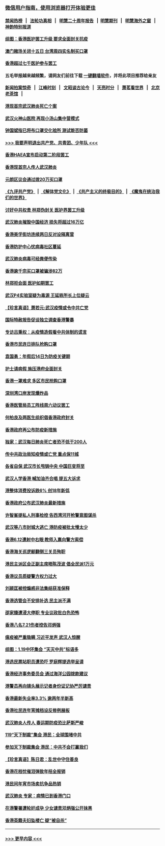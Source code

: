 ### [微信用户指南，使用浏览器打开体验更佳](https://github.com/gfw-breaker/banned-news1/blob/master/indexes/wechat-guide.md?t=0)
#### [禁闻热榜](热点新闻.md?t=0)  &nbsp;&nbsp;|&nbsp;&nbsp; [法轮功真相](https://github.com/gfw-breaker/truth/blob/master/README.md?t=0) &nbsp;&nbsp;|&nbsp;&nbsp; [明慧二十周年报告](https://github.com/gfw-breaker/mh-reports/blob/master/README.md?t=0) &nbsp;&nbsp;|&nbsp;&nbsp;[明慧期刊](https://github.com/gfw-breaker/mh-qikan) &nbsp;&nbsp;|&nbsp;&nbsp; [明慧海外之窗](https://github.com/gfw-breaker/mh-news/blob/master/README.md?t=0) &nbsp;&nbsp;|&nbsp;&nbsp; [神韵特别报道](https://github.com/gfw-breaker/mh-news/blob/master/shenyun.md?t=0)
#### [组图：香港医护罢工升级 要求全面封关抗疫](../pages/nsc415/n11844107.md?t=02052144) 
#### [澳门赌场关闭十五日 台湾周四实名制买口罩](../pages/nsc415/n11845083.md?t=02052144) 
#### [香港超过七千医护参与罢工](../pages/nsc415/n11845051.md?t=02052144) 
#### 五毛举报越来越频繁，请网友们前往下载 [一键翻墙软件](https://github.com/gfw-breaker/ssr-accounts)，并将此项目推荐给亲友
#### [新闻拍案惊奇](https://github.com/gfw-breaker/banned-news1/blob/master/pages/link4.md) &nbsp;&nbsp;|&nbsp;&nbsp; [江峰时刻](https://github.com/gfw-breaker/banned-news1/blob/master/pages/link4.md) &nbsp;&nbsp;|&nbsp;&nbsp; [文昭谈古论今](https://github.com/gfw-breaker/banned-news1/blob/master/pages/link4.md) &nbsp;&nbsp;|&nbsp;&nbsp; [天亮时分](https://github.com/gfw-breaker/banned-news1/blob/master/pages/link4.md) &nbsp;&nbsp;|&nbsp;&nbsp; [萧茗看世界](https://github.com/gfw-breaker/banned-news1/blob/master/pages/link4.md) &nbsp;&nbsp;|&nbsp;&nbsp; [北京老茶馆](https://github.com/gfw-breaker/banned-news1/blob/master/pages/link4.md) &nbsp;&nbsp;|&nbsp;&nbsp; 
#### [港现首宗武汉肺炎死亡个案](../pages/nsc415/n11844998.md?t=02052144) 
#### [武汉火神山医院 再现小汤山集中营模式](../pages/nsc415/n11844763.md?t=02052144) 
#### [钟国斌指已将布口罩交化验所 测试能否防菌](../pages/nsc415/n11842783.md?t=02052144) 
#### [>>> 我要声明退出共产党、共青团、少年队 <<<](https://github.com/begood0513/goodnews/blob/master/quit/letter.md) 
#### [香港HAEA宣布启动第二阶段罢工](../pages/nsc415/n11842723.md?t=02052144) 
#### [香港现首宗人传人武汉肺炎](../pages/nsc415/n11842766.md?t=02052144) 
#### [元朗区议会通过拨20万买口罩](../pages/nsc415/n11842754.md?t=02052144) 
#### [《九评共产党》](https://github.com/begood0513/9ping.md/blob/master/README.md) &nbsp;|&nbsp; [《解体党文化》](../../../../jtdwh.md/blob/master/README.md)  &nbsp;|&nbsp; [《共产主义的终极目的》](../../../../gczydzjmd.md/blob/master/README.md) &nbsp;|&nbsp; [《魔鬼在统治我们的世界》](../../../../mgztzwmdsj.md/blob/master/README.md) 
#### [讨好中共权贵 林郑伪封关 医护界罢工升级](../pages/nsc415/n11842359.md?t=02052144) 
#### [武汉肺炎摧毁中国经济 损失将超过16万亿](../pages/nsc415/n11839723.md?t=02052144) 
#### [香港美孚街坊连续两日反对设隔离营](../pages/nsc415/n11839962.md?t=02052144) 
#### [香港防护中心忧病毒社区蔓延](../pages/nsc415/n11839933.md?t=02052144) 
#### [武汉肺炎病毒可经粪便传染](../pages/nsc415/n11839939.md?t=02052144) 
#### [香港逾千宗买口罩被骗涉82万](../pages/nsc415/n11839914.md?t=02052144) 
#### [林郑拒会面 医护如期罢工](../pages/nsc415/n11839892.md?t=02052144) 
#### [武汉P4实验室疑为毒源 王延轶所长上位疑云](../pages/nsc415/n11835543.md?t=02052144) 
#### [【珍言真语】萧若元:武汉疫情或令中共亡党](../pages/nsc415/n11829394.md?t=02052144) 
#### [国际特赦报告促设独立调查香港警暴](../pages/nsc415/n11833845.md?t=02052144) 
#### [专访吕秉权：从疫情造假看中共体制的谎言](../pages/nsc415/n11833813.md?t=02052144) 
#### [香港市民连日排队抢购口罩](../pages/nsc415/n11833794.md?t=02052144) 
#### [袁国勇：年假后14日为防疫关键期](../pages/nsc415/n11831088.md?t=02052144) 
#### [护士请病假 施压港府全面封关](../pages/nsc415/n11831030.md?t=02052144) 
#### [香港一罩难求 多区市民抢购口罩](../pages/nsc415/n11831002.md?t=02052144) 
#### [深圳湾口岸发现爆炸品](../pages/nsc415/n11828802.md?t=02052144) 
#### [香港医管局员工阵线周六动议罢工](../pages/nsc415/n11828762.md?t=02052144) 
#### [何柏良及两医生组织倡香港政府封关](../pages/nsc415/n11828749.md?t=02052144) 
#### [香港政府再公布防疫新措施](../pages/nsc415/n11828716.md?t=02052144) 
#### [独家：武汉每日肺炎死亡者恐不低于200人](../pages/nsc415/n11828240.md?t=02052144) 
#### [传中共政治局知疫情或亡党 重点保11城](../pages/nsc415/n11828145.md?t=02052144) 
#### [各省自保 武汉市长甩锅中央 中国巨变将至](../pages/nsc415/n11828021.md?t=02052144) 
#### [武汉人学香港 喊加油齐合唱 提五大诉求](../pages/nsc415/n11827046.md?t=02052144) 
#### [港整体消费投诉跌6% 创18年新低](../pages/nsc415/n11817280.md?t=02052144) 
#### [香港政府公布武汉肺炎最新措施](../pages/nsc415/n11817152.md?t=02052144) 
#### [许智峯提私人刑事检控 告西湾河开枪警意图谋杀](../pages/nsc415/n11817132.md?t=02052144) 
#### [武汉等八市封城大逃亡 港防疫被批太慢太少](../pages/nsc415/n11817058.md?t=02052144) 
#### [香港6.12遭射中右眼 教师入禀向警方索偿](../pages/nsc415/n11814678.md?t=02052144) 
#### [香港海关巡逻艇翻侧三关员殉职](../pages/nsc415/n11814604.md?t=02052144) 
#### [港民主派区会正副主席晤陈茂波 倡全民派1万元](../pages/nsc415/n11814582.md?t=02052144) 
#### [香港议员质疑警方权力过大](../pages/nsc415/n11814560.md?t=02052144) 
#### [刘颕匡被控煽惑非法集结获准保释](../pages/nsc415/n11811727.md?t=02052144) 
#### [香港选管会不安排补选 民主派不满](../pages/nsc415/n11811691.md?t=02052144) 
#### [邵家臻遭浸大停职 专业议政批白色恐怖](../pages/nsc415/n11811670.md?t=02052144) 
#### [香港八名7.21伤者控告邓炳强](../pages/nsc415/n11811623.md?t=02052144) 
#### [瘟疫被严重隐瞒 习近平发声 武汉人惊醒](../pages/nsc415/n11811186.md?t=02052144) 
#### [组图：1.19中环集会 “天灭中共”标语多](../pages/nsc415/n11809514.md?t=02052144) 
#### [港选民票站职员遭恐吓 罗庭辉提选举呈请](../pages/nsc415/n11808914.md?t=02052144) 
#### [香港经济事务委员会 通过海洋公园拨款建议](../pages/nsc415/n11808906.md?t=02052144) 
#### [港警员再向镜头展示记者身份证记协严厉谴责](../pages/nsc415/n11808888.md?t=02052144) 
#### [香港最新失业率3.3% 逾两年半新高](../pages/nsc415/n11808887.md?t=02052144) 
#### [香港社民连年宵摊档设反修例展板](../pages/nsc415/n11808857.md?t=02052144) 
#### [武汉肺炎人传人 春运期防疫恐比萨斯严峻](../pages/nsc415/n11808739.md?t=02052144) 
#### [119“天下制裁”集会 港民：全球围堵中共](../pages/nsc415/n11806318.md?t=02052144) 
#### [参加天下制裁集会 港民：中共不会打赢我们](../pages/nsc415/n11806596.md?t=02052144) 
#### [【珍言真语】陈日君：乱世中守住善良](../pages/nsc415/n11806247.md?t=02052144) 
#### [香港花档忧催泪弹致年桔全报销](../pages/nsc415/n11806130.md?t=02052144) 
#### [港民间年宵市场卖抗争品热销](../pages/nsc415/n11806073.md?t=02052144) 
#### [武汉肺炎 专家：病情已到香港门口](../pages/nsc415/n11806020.md?t=02052144) 
#### [在港警署遭轮奸成孕 少女谴责邓炳强公开抹黑](../pages/nsc415/n11805981.md?t=02052144) 
#### [香港英籍夫妇坠楼亡 疑“被自杀”](../pages/nsc415/n11805937.md?t=02052144) 

----
#### [ >>> 更早内容 <<< ](../indexes/nsc415-earlier.md)

